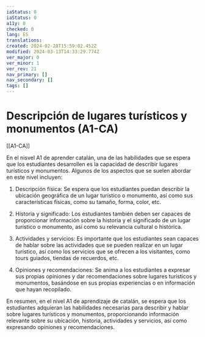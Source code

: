 ```yaml
---
iaStatus: 0
iaStatus: 0
a11y: 0
checked: 0
lang: ES
translations: 
created: 2024-02-28T15:59:02.452Z
modified: 2024-03-13T14:33:29.774Z
ver_major: 0
ver_minor: 1
ver_rev: 21
nav_primary: []
nav_secondary: []
tags: []
---
```

# Descripción de lugares turísticos y monumentos (A1-CA)

[[A1-CA]]

En el nisvel A1 de aprender catalán, una de las habilidades que se espera que los estudiantes desarrollen es la capacidad de describir lugares turísticos y monumentos. Algunos de los aspectos que se suelen abordar en este nivel incluyen:

1. Descripción física: Se espera que los estudiantes puedan describir la ubicación geográfica de un lugar turístico o monumento, así como sus características físicas, como su tamaño, forma, color, etc.

2. Historia y significado: Los estudiantes también deben ser capaces de proporcionar información sobre la historia y el significado de un lugar turístico o monumento, así como su relevancia cultural o histórica.

3. Actividades y servicios: Es importante que los estudiantes sean capaces de hablar sobre las actividades que se pueden realizar en un lugar turístico, así como los servicios que se ofrecen a los visitantes, como tours guiados, tiendas de recuerdos, etc.

4. Opiniones y recomendaciones: Se anima a los estudiantes a expresar sus propias opiniones y dar recomendaciones sobre lugares turísticos y monumentos, basándose en sus propias experiencias o en información que hayan recopilado.

En resumen, en el nivel A1 de aprendizaje de catalán, se espera que los estudiantes adquieran las habilidades necesarias para describir y hablar sobre lugares turísticos y monumentos, proporcionando información relevante sobre su ubicación, historia, actividades y servicios, así como expresando opiniones y recomendaciones.
